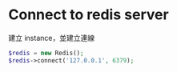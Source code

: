 # Connect to redis server

建立 instance，並建立連線
```php
$redis = new Redis();
$redis->connect('127.0.0.1', 6379);
```